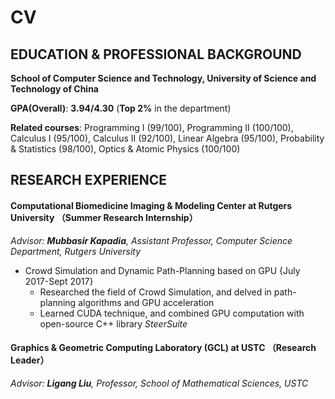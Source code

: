 # CV

## EDUCATION & PROFESSIONAL BACKGROUND

**School of Computer Science and Technology, University of Science and Technology of China**

**GPA(Overall)**: **3.94/4.30** (**Top 2%** in the department)

**Related courses**: Programming I (99/100), Programming II (100/100), Calculus I (95/100), Calculus II (92/100),
Linear Algebra (95/100), Probability & Statistics (98/100), Optics & Atomic Physics (100/100)

## RESEARCH  EXPERIENCE

#### Computational Biomedicine Imaging & Modeling Center at Rutgers University （Summer Research Internship）

*Advisor: **Mubbasir Kapadia**, Assistant Professor, Computer Science Department, Rutgers University*

* Crowd Simulation and Dynamic Path-Planning based on GPU {July 2017-Sept 2017}
  * Researched the field of Crowd Simulation, and delved in path-planning algorithms and GPU acceleration
  * Learned CUDA technique, and combined GPU computation with open-source C++ library *SteerSuite*

#### Graphics & Geometric Computing Laboratory (GCL) at USTC （Research Leader）

*Advisor: **Ligang Liu**, Professor, School of Mathematical Sciences, USTC*